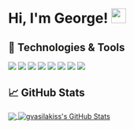 # Hi, I'm George! <img src="https://raw.githubusercontent.com/MartinHeinz/MartinHeinz/master/wave.gif" width="30px">

## 🔧 Technologies & Tools
![](https://img.shields.io/badge/OS-Windows-informational?style=flat&logo=windows&logoColor=white&color=2bbc8a)
![](https://img.shields.io/badge/Editor-Visual_Studio-informational?style=flat&logo=visual-studio&logoColor=white&color=2bbc8a)
![](https://img.shields.io/badge/Editor-Visual_Studio_Code-informational?style=flat&logo=visual-studio-code&logoColor=white&color=2bbc8a)
![](https://img.shields.io/badge/Code-PHP-informational?style=flat&logo=php&logoColor=white&color=2bbc8a)
![](https://img.shields.io/badge/Code-CSharp-informational?style=flat&logo=c-sharp&logoColor=white&color=2bbc8a)
![](https://img.shields.io/badge/Code-Javascript-informational?style=flat&logo=JavaScript&logoColor=white&color=2bbc8a)
![](https://img.shields.io/badge/Tools-Docker-informational?style=flat&logo=docker&logoColor=white&color=2bbc8a)
![](https://img.shields.io/badge/Cloud-Netlify-informational?style=flat&logo=netlify&logoColor=white&color=2bbc8a)

## &#x1f4c8; GitHub Stats

<a href="https://github.com/gvasilakiss/gvasilakiss">
  <img align="center" src="https://github-readme-stats.vercel.app/api/top-langs/?username=gvasilakiss&title_color=ffffff&text_color=c9cacc&icon_color=2bbc8a&bg_color=1d1f21" />
</a>

<a href="https://github.com/gvasilakiss/gvasilakiss">
  <img align="center" src="https://github-readme-stats.vercel.app/api?username=gvasilakiss&count_private=true&show_icons=true&line_height=27&count_private=true&title_color=ffffff&text_color=c9cacc&icon_color=2bbc8a&bg_color=1d1f21" alt="gvasilakiss's GitHub Stats" />
</a>


<!-- links to your social media accounts -->

[1]: https://github.com/gvasilakiss
[2]: https://www.linkedin.com/in/gvasilakiss/

<!-- links to social media icons -->

<!-- icons with padding -->
[2.1]: http://i.imgur.com/0o48UoR.png (github icon with padding)

<!-- icons without padding -->

[2.2]: http://i.imgur.com/9I6NRUm.png (github icon without padding)
[3.2]: https://raw.githubusercontent.com/MartinHeinz/MartinHeinz/master/linkedin-3-16.png (LinkedIn icon without padding)
